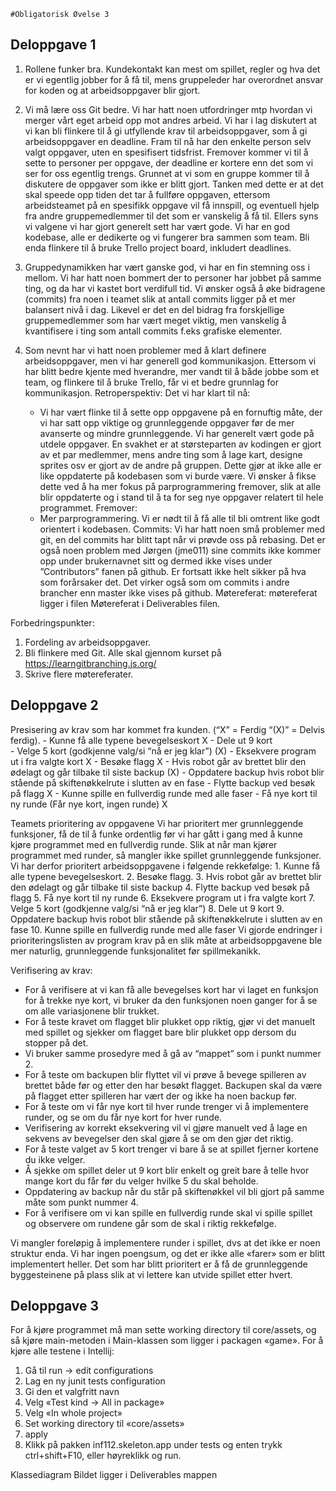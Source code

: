     #Obligatorisk Øvelse 3

## Deloppgave 1
1. Rollene funker bra. Kundekontakt kan mest om spillet, regler og hva det er vi egentlig jobber for å få til, mens gruppeleder har overordnet ansvar for koden og at arbeidsoppgaver blir gjort.

2. Vi må lære oss Git bedre. Vi har hatt noen utfordringer mtp hvordan vi merger vårt eget arbeid opp mot andres arbeid.
Vi har i lag diskutert at vi kan bli flinkere til å gi utfyllende krav til arbeidsoppgaver, som å gi arbeidsoppgaver en deadline. Fram til nå har den enkelte person selv valgt oppgaver, uten en spesifisert tidsfrist. Fremover kommer vi til å sette to personer per oppgave, der deadline er kortere enn det som vi ser for oss egentlig trengs. Grunnet at vi som en gruppe kommer til å diskutere de oppgaver som ikke er blitt gjort. Tanken med dette er at det skal speede opp tiden det tar å fullføre oppgaven, ettersom arbeidsteamet på en spesifikk oppgave vil få innspill, og eventuell hjelp fra andre gruppemedlemmer til det som er vanskelig å få til.
Ellers syns vi valgene vi har gjort generelt sett har vært gode. Vi har en god kodebase, alle er dedikerte og vi fungerer bra sammen som team.
Bli enda flinkere til å bruke Trello project board, inkludert deadlines.
 
3. Gruppedynamikken har vært ganske god, vi har en fin stemning oss i mellom. Vi har hatt noen bommert der to personer har jobbet på samme ting, og da har vi kastet bort verdifull tid. Vi ønsker også å øke bidragene (commits) fra noen i teamet slik at antall commits ligger på et mer balansert nivå i dag. Likevel er det en del bidrag fra forskjellige gruppemedlemmer som har vært meget viktig, men vanskelig å kvantifisere i ting som antall commits f.eks grafiske elementer.
 
4. Som nevnt har vi hatt noen problemer med å klart definere arbeidsoppgaver, men vi har generell god kommunikasjon. Ettersom vi har blitt bedre kjente med hverandre, mer vandt til å både jobbe som et team, og flinkere til å bruke Trello, får vi et bedre grunnlag for kommunikasjon. 
    Retroperspektiv:
    Det vi har klart til nå:
    - Vi har vært flinke til å sette opp oppgavene på en fornuftig måte, der vi har satt opp viktige og grunnleggende oppgaver før de mer avanserte og mindre grunnleggende. Vi har generelt vært gode på utdele oppgaver. En svakhet er at størsteparten av kodingen er gjort av et par medlemmer, mens andre ting som å lage kart, designe sprites osv er gjort av de andre på gruppen. Dette gjør at ikke alle er like oppdaterte på kodebasen som vi burde være. Vi ønsker å fikse dette ved å ha mer fokus på parprogrammering fremover, slik at alle blir oppdaterte og i stand til å ta for seg nye oppgaver relatert til hele programmet. 
    Fremover:
    - Mer parprogrammering. Vi er nødt til å få alle til bli omtrent like godt orientert i kodebasen.
    Commits:
    Vi har hatt noen små problemer med git, en del commits har blitt tapt når vi prøvde oss på rebasing. Det er også noen problem med Jørgen (jme011) sine commits ikke kommer opp under brukernavnet sitt og dermed ikke vises under ”Contributors” fanen på github. Er fortsatt ikke helt sikker på hva som forårsaker det. Det virker også som om commits i andre brancher enn master ikke vises på github.
    Møtereferat:
    møtereferat ligger i filen Møtereferat i Deliverables filen.


Forbedringspunkter:
1. Fordeling av arbeidsoppgaver.
2. Bli flinkere med Git. Alle skal gjennom kurset på https://learngitbranching.js.org/
3. Skrive flere møtereferater.
 
 
 
## Deloppgave 2
Presisering av krav som har kommet fra kunden. (“X” = Ferdig “(X)” = Delvis ferdig).
     - Kunne få alle typene bevegelseskort			X
     - Dele ut 9 kort						
     - Velge 5 kort (godkjenne valg/si “nå er jeg klar”)		(X)
     - Eksekvere program ut i fra valgte kort			X
     - Besøke flagg						X
     - Hvis robot går av brettet blir den ødelagt og går tilbake til siste backup	(X)
     - Oppdatere backup hvis robot blir stående på skiftenøkkelrute i slutten av en fase
     - Flytte backup ved besøk på flagg			X
     - Kunne spille en fullverdig runde med alle faser
     - Få nye kort til ny runde	(Får nye kort, ingen runde)	X

Teamets prioritering av oppgavene
Vi har prioritert mer grunnleggende funksjoner, få de til å funke ordentlig før vi har gått i gang med å kunne kjøre programmet med en fullverdig runde. Slik at når man kjører programmet med runder, så mangler ikke spillet grunnleggende funksjoner.  Vi har derfor prioritert arbeidsoppgavene i følgende rekkefølge:
       1. Kunne få alle typene bevegelseskort.
       2. Besøke flagg.
       3. Hvis robot går av brettet blir den ødelagt og går tilbake til siste backup
       4. Flytte backup ved besøk på flagg
       5. Få nye kort til ny runde
       6. Eksekvere program ut i fra valgte kort
       7. Velge 5 kort (godkjenne valg/si “nå er jeg klar”)
       8. Dele ut 9 kort
       9. Oppdatere backup hvis robot blir stående på skiftenøkkelrute i slutten av en fase
       10. Kunne spille en fullverdig runde med alle faser
Vi gjorde endringer i prioriteringslisten av program krav på en slik måte at arbeidsoppgavene ble mer naturlig, grunnleggende funksjonalitet før spillmekanikk.

Verifisering av krav:
- For å verifisere at vi kan få alle bevegelses kort har vi laget en funksjon for å trekke nye kort, vi bruker da den funksjonen noen ganger for å se om alle variasjonene blir trukket.
- For å teste kravet om flagget blir plukket opp riktig, gjør vi det manuelt med spillet og sjekker om flagget bare blir plukket opp dersom du stopper på det.
- Vi bruker samme prosedyre med å gå av “mappet” som i punkt nummer 2. 
- For å teste om backupen blir flyttet vil vi prøve å bevege spilleren av brettet både før og etter den har besøkt flagget. Backupen skal da være på flagget etter spilleren har vært der og ikke ha noen backup før.
- For å teste om vi får nye kort til hver runde trenger vi å implementere runder, og se om du får nye kort for hver runde.
- Verifisering av korrekt eksekvering vil vi gjøre manuelt ved å lage en sekvens av bevegelser den skal gjøre å se om den gjør det riktig.
- For å teste valget av 5 kort trenger vi bare å se at spillet fjerner kortene du ikke velger.
- Å sjekke om spillet deler ut 9 kort blir enkelt og greit bare å telle hvor mange kort du får før du velger hvilke 5 du skal beholde.
- Oppdatering av backup når du står på skiftenøkkel vil bli gjort på samme måte som punkt nummer 4.
- For å verifisere om vi kan spille en fullverdig runde skal vi spille spillet og observere om rundene går som de skal i riktig rekkefølge.

Vi mangler foreløpig å implementere runder i spillet, dvs at det ikke er noen struktur enda. Vi har ingen poengsum, og det er ikke alle «farer» som er blitt implementert heller. Det som har blitt prioritert er å få de grunnleggende  byggesteinene på plass slik at vi lettere kan utvide spillet etter hvert.
 
 
## Deloppgave 3
For å kjøre programmet må man sette working directory til core/assets, og så kjøre main-metoden i Main-klassen som ligger i packagen «game».
For å kjøre alle testene i Intellij:
  1. Gå til run -> edit configurations
  2. Lag en ny junit tests configuration
  3. Gi den et valgfritt navn
  4. Velg «Test kind -> All in package»
  5. Velg «In whole project»
  6. Set working directory til «core/assets»
  7. apply
  8. Klikk på pakken inf112.skeleton.app under tests og enten trykk ctrl+shift+F10, eller høyreklikk og run.

Klassediagram
Bildet ligger i Deliverables mappen
